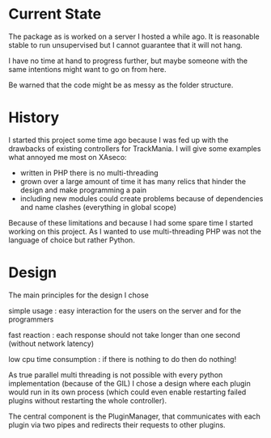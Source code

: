 Current State
=============

The package as is worked on a server I hosted a while ago.
It is reasonable stable to run unsupervised but I cannot guarantee that it will not hang.

I have no time at hand to progress further, 
but maybe someone with the same intentions might want to go on from here.

Be warned that the code might be as messy as the folder structure.

History
=======

I started this project some time ago because I was fed up with the drawbacks of existing controllers for TrackMania.
I will give some examples what annoyed me most on XAseco:

 - written in PHP there is no multi-threading
 - grown over a large amount of time it has many relics that hinder the design and make programming a pain
 - including new modules could create problems because of dependencies and name clashes (everything in global scope)

Because of these limitations and because I had some spare time I started working on this project.
As I wanted to use multi-threading PHP was not the language of choice but rather Python.

Design
======

The main principles for the design I chose

simple usage
: easy interaction for the users on the server and for the programmers

fast reaction
: each response should not take longer than one second (without network latency)

low cpu time consumption
: if there is nothing to do then do nothing!

As true parallel multi threading is not possible with every python implementation (because of the GIL) 
I chose a design where each plugin would run in its own process 
(which could even enable restarting failed plugins without restarting the whole controller).

The central component is the PluginManager, 
that communicates with each plugin via two pipes and redirects their requests to other plugins.